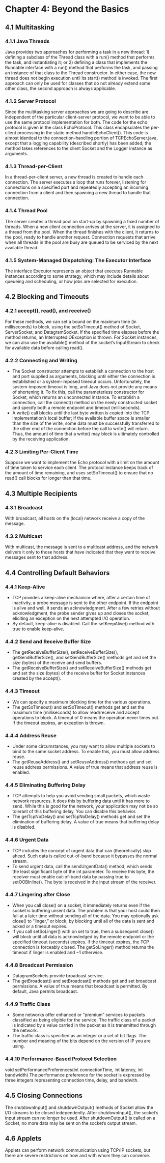 # Chapter 4: Beyond the Basics
## 4.1 Multitasking
### 4.1.1 Java Threads
Java provides two approaches for performing a task in a new thread: 1) defining a subclass of the Thread class with a run() method that performs the task, and instantiating it; or 2) defining a class that implements the Runnable interface with a run() method that performs the task, and passing an instance of that class to the Thread constructor. In either case, the new thread does not begin execution until its start() method is invoked. The first approach can only be used for classes that do not already extend some other class, the second approach is always applicable.
### 4.1.2 Server Protocol
Since the multitasking server approaches we are going to describe are independent of the particular client-server protocol, we want to be able to use the same protocol implementation for both. The code for the echo protocol is given in the class EchoProtocol. This class encapsulates the per-client processing in the static method handleEchoClient(). This code is almost identical to the connection-handling portion of TCPEchoServer.java, except that a logging capability (described shortly) has been added; the method takes references to the client Socket and the Logger instance as arguments.
### 4.1.3 Thread-per-Client
In a thread-per-client server, a new thread is created to handle each connection. The server executes a loop that runs forever, listening for connections on a specified port and repeatedly accepting an incoming connection from a client and then spawning a new thread to handle that connection.
### 4.1.4 Thread Pool
The server creates a thread pool on start-up by spawning a fixed number of threads. When a new client connection arrives at the server, it is assigned to a thread from the pool. When the thread finishes with the client, it returns to the pool, ready to handle another request. Connection requests that arrive when all threads in the pool are busy are queued to be serviced by the next available thread.
### 4.1.5 System-Managed Dispatching: The Executor Interface
The interface Executor represents an object that executes Runnable instances according to some strategy, which may include details about queueing and scheduling, or how jobs are selected for execution.
## 4.2 Blocking and Timeouts
### 4.2.1 accept(), read(), and receive()
For these methods, we can set a bound on the maximum time (in milliseconds) to block, using the setSoTimeout() method of Socket, ServerSocket, and DatagramSocket. If the specified time elapses before the method returns, an InterruptedIOException is thrown. For Socket instances, we can also use the available() method of the socket’s InputStream to check for available data before calling read().
### 4.2.2 Connecting and Writing
- The Socket constructor attempts to establish a connection to the host and port supplied as arguments, blocking until either the connection is established or a system-imposed timeout occurs. Unfortunately, the system-imposed timeout is long, and Java does not provide any means of shortening it. To fix this, call the parameterless constructor for Socket, which returns an unconnected instance. To establish a connection, call the connect() method on the newly constructed socket and specify both a remote endpoint and timeout (milliseconds).
- A write() call blocks until the last byte written is copied into the TCP implementation’s local buffer; if the available buffer space is smaller than the size of the write, some data must be successfully transferred to the other end of the connection before the call to write() will return. Thus, the amount of time that a write() may block is ultimately controlled by the receiving application.
### 4.2.3 Limiting Per-Client Time
Suppose we want to implement the Echo protocol with a limit on the amount of time taken
to service each client. The protocol instance keeps track of the amount of time remaining, and uses setSoTimeout() to ensure that no read() call blocks for longer than that time.
## 4.3 Multiple Recipients
### 4.3.1 Broadcast
With broadcast, all hosts on the (local) network receive a copy of the message.
### 4.3.2 Multicast
With multicast, the message is sent to a multicast address, and the network delivers it only to those hosts that have indicated that they want to receive messages sent to that address.
## 4.4 Controlling Default Behaviors
### 4.4.1 Keep-Alive
- TCP provides a keep-alive mechanism where, after a certain time of inactivity, a probe message is sent to the other endpoint. If the endpoint is alive and well, it sends an acknowledgment. After a few retries without acknowledgment, the probe sender gives up and closes the socket, eliciting an exception on the next attempted I/O operation.
- By default, keep-alive is disabled. Call the setKeepAlive() method with true to enable keep-alive.
### 4.4.2 Send and Receive Buffer Size
- The getReceiveBufferSize(), setReceiveBufferSize(), getSendBufferSize(), and setSendBufferSize() methods get and set the size (bytes) of the receive and send buffers.
- The getReceiveBufferSize() and setReceiveBufferSize() methods get and set the size (bytes) of the receive buffer for Socket instances created by the accept().
### 4.4.3 Timeout
- We can specify a maximum blocking time for the various operations.
- The getSoTimeout() and setSoTimeout() methods get and set the maximum time (milliseconds) to allow read/receive and accept operations to block. A timeout of 0 means the operation never times out. If the timeout expires, an exception is thrown.
### 4.4.4 Address Reuse
- Under some circumstances, you may want to allow multiple sockets to bind to the same socket address. To enable this, you must allow address reuse.
- The getReuseAddress() and setReuseAddress() methods get and set reuse address permissions. A value of true means that address reuse is enabled.
### 4.4.5 Eliminating Buffering Delay
- TCP attempts to help you avoid sending small packets, which waste network resources. It does this by buffering data until it has more to send. While this is good for the network, your application may not be so tolerant of this buffering delay. You can disable this behavior.
- The getTcpNoDelay() and setTcpNoDelay() methods get and set the elimination of buffering delay. A value of true means that buffering delay is disabled.
### 4.4.6 Urgent Data
- TCP includes the concept of urgent data that can (theoretically) skip ahead. Such data is called out-of-band because it bypasses the normal stream.
- To send urgent data, call the sendUrgentData() method, which sends the least significant byte of the int parameter. To receive this byte, the receiver must enable out-of-band data by passing true to setOOBInline(). The byte is received in the input stream of the receiver.
### 4.4.7 Lingering after Close
- When you call close() on a socket, it immediately returns even if the socket is buffering unsent data. The problem is that your host could then fail at a later time without sending all of the data. You may optionally ask close() to “linger,” or block, by blocking until all of the data is sent and acked or a timeout expires.
- If you call setSoLinger() with on set to true, then a subsequent close() will block until all data is acknowledged by the remote endpoint or the specified timeout (seconds) expires. If the timeout expires, the TCP connection is forceably closed. The getSoLinger() method returns the timeout if linger is enabled and −1 otherwise.
### 4.4.8 Broadcast Permission
- DatagramSockets provide broadcast service.
- The getBroadcast() and setBroadcast() methods get and set broadcast permissions. A value of true means that broadcast is permitted. By default, Java permits broadcast.
### 4.4.9 Traffic Class
- Some networks offer enhanced or “premium” services to packets classified as being eligible for the service. The traffic class of a packet is indicated by a value carried in the packet as it is transmitted through the network.
- The traffic class is specified as an integer or a set of bit flags. The number and meaning of the bits depend on the version of IP you are using.
### 4.4.10 Performance-Based Protocol Selection
void setPerformancePreferences(int connectionTime, int latency, int bandwidth)
The performance preference for the socket is expressed by three integers representing connection time, delay, and bandwith.
## 4.5 Closing Connections
The shutdownInput() and shutdownOutput() methods of Socket allow the I/O streams to be closed independently. After shutdownInput(), the socket’s input stream can no longer be used. After shutdownOutput() is called on a Socket, no more data may be sent on the socket’s output stream.
## 4.6 Applets
Applets can perform network communication using TCP/IP sockets, but there are severe restrictions on how and with whom they can converse.
